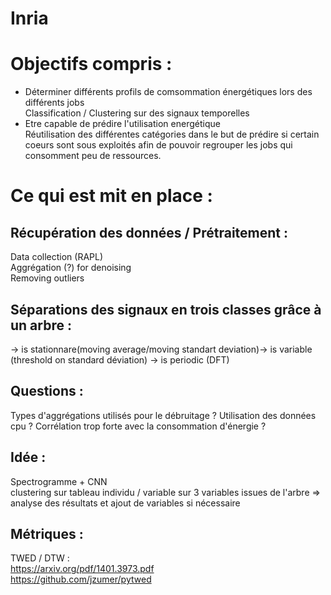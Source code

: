 # Inria

Objectifs compris :
================== 

- Déterminer différents profils de comsommation énergétiques lors des différents jobs   
    Classification / Clustering sur des signaux temporelles   
- Etre capable de prédire l'utilisation energétique   
    Réutilisation des différentes catégories dans le but de prédire si certain coeurs sont sous exploités afin de pouvoir regrouper les jobs qui consomment peu de ressources.

Ce qui est mit en place : 
======================== 
Récupération des données / Prétraitement :
------------------------------------------

Data collection (RAPL)  
Aggrégation (?) for denoising   
Removing outliers   

Séparations des signaux en trois classes grâce à un arbre : 
----------------------------------------------------------------
 -> is stationnare(moving average/moving standart deviation)-> is variable (threshold on standard déviation) -> is periodic (DFT)
 
Questions :
----------
Types d'aggrégations utilisés pour le débruitage ?
Utilisation des données cpu ? Corrélation trop forte avec la consommation d'énergie ?

Idée : 
------ 
Spectrogramme + CNN  
clustering sur tableau individu / variable sur 3 variables issues de l'arbre => analyse des résultats et ajout de variables si nécessaire

Métriques :
----------- 
TWED / DTW  :  
https://arxiv.org/pdf/1401.3973.pdf   
https://github.com/jzumer/pytwed  
  


